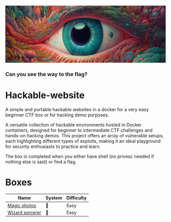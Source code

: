 
![](https://github.com/suljov/Hackable-website/blob/main/eye.jpg)

### Can you see the way to the flag?

# Hackable-website


A simple and portable hackable websites in a docker for a very easy beginner CTF box or for hacking demo purposes. 

A versatile collection of hackable environments hosted in Docker containers, designed for beginner to intermediate CTF challenges and hands-on hacking demos. This project offers an array of vulnerable setups, each highlighting different types of exploits, making it an ideal playground for security enthusiasts to practice and learn.

The box is completed when you either have shell (no privesc needed if nothing else is said) or find a flag.


# Boxes

| Name | System | Difficulty |
| ---- | ---- | ---- |
| [Magic photos](https://github.com/suljov/VulnPlayground/tree/main/magic-photos) | 🐧 | Easy |
| [Wizard sorcerer](https://github.com/suljov/VulnPlayground/tree/main/wizard-sorcerer) | 🐧 | Easy |



